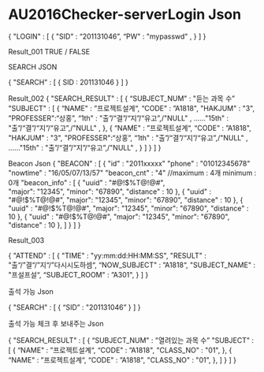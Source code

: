# AU2016Checker-serverLogin Json 
{
	"LOGIN" : [
		{ "SID" : “201131046”,
	  	“PW" : "mypasswd" ,
		}
		]
}

Result_001
 TRUE / FALSE 


SEARCH JSON 

{
	"SEARCH" : [
		{ SID : 201131046
		}
	]
}




















Result_002 
{
	"SEARCH_RESULT" : [
		{
			“SUBJECT_NUM" : "듣는 과목 수”
			"SUBJECT" : [ 
				 { “NAME" : ”프로젝트설계“,
				   “CODE" : ”A1818",
				   "HAKJUM" : "3",
				   "PROFESSER":“상홍”,
				   “1th" : "출”/“결”/“지”/“유고”,/"NULL"  ,
					......"15th" : "출”/“결”/“지”/“유고”,/"NULL"  , 
				},
				 { “NAME" : ”프로젝트설계“,
				   “CODE" : ”A1818",
				   "HAKJUM" : "3",
				   "PROFESSER":“상홍”,
				   “1th" : "출”/“결”/“지”/“유고”,/"NULL" ,
				......"15th" : "출”/“결”/“지”/“유고”,/"NULL"  , 
				}
			]
		}
	]
}	
			















Beacon Json
{ "BEACON" : [ 
		{
		  "id" : "2011xxxxx"
		  "phone" : "01012345678"
		  "nowtime" : "16/05/07/13/57"
		  "beacon_cnt" : "4"  	//maximum : 4개 minimum : 0개
		  "beacon_info" : [
					{ "uuid" : "#@!$%T@!@#",	
					  "major": "12345",
					  "minor": "67890",
					  "distance" : 10
					},
					{ "uuid" : "#@!$%T@!@#",
					  "major": "12345",
					  "minor": "67890",
					  "distance" : 10
					},
					{ "uuid" : "#@!$%T@!@#",
					  "major": "12345",
					  "minor": "67890",
					  "distance" : 10
					},
					{ "uuid" : "#@!$%T@!@#",
					  "major": "12345",
					  "minor": "67890",
					  "distance" : 10
					},
				 ]
		}
	 ]
}










	
Result_003
	
{ "ATTEND" : [
		{ "TIME" : "yy:mm:dd:HH:MM:SS",
		  "RESULT" : "출“/”결“/”지“/”다시시도하셈“,
		  “NOW_SUBJECT" : ”A1818“,
		  "SUBJECT_NAME" : "프설프설“, 
		  “SUBJECT_ROOM" : ”A301",
		}
	]
}
			
출석 가능 Json
	
{
	"SEARCH" : [
		{
			“SID” : "201131046”
		}
	]
}	
	

출석 가능 체크 후 보내주는 Json
	
{
	"SEARCH_RESULT" : [
		{
			“SUBJECT_NUM" : "열려있는 과목 수”
			"SUBJECT" : 
			[ 
				 { “NAME" : ”프로젝트설계“,
				   “CODE" : ”A1818",
				   "CLASS_NO" : "01",
				},
				 { “NAME" : ”프로젝트설계“,
				   “CODE" : ”A1818",
				   "CLASS_NO" : "01",
				},
			]
		}
	]
}	
				
